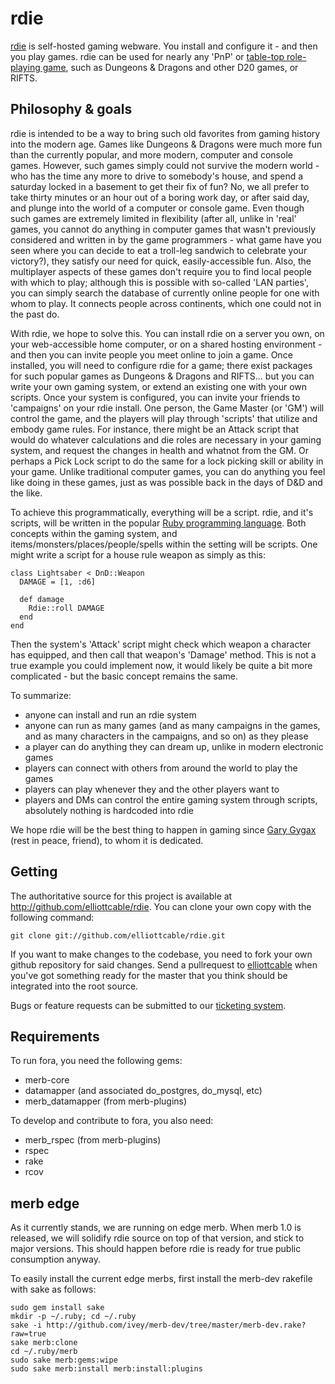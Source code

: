 rdie
====

[rdie][1] is self-hosted gaming webware. You install and configure it - and
then you play games. rdie can be used for nearly any 'PnP' or
[table-top role-playing game][2], such as Dungeons & Dragons and other D20
games, or RIFTS.

  [1]: <http://rdie.yreality.net> (rdie homepage)
  [2]: <http://en.wikipedia.org/wiki/Role-playing_game> (Role-playing game - Wikipedia)

Philosophy & goals
------------------

rdie is intended to be a way to bring such old favorites from gaming history
into the modern age. Games like Dungeons & Dragons were much more fun than the
currently popular, and more modern, computer and console games. However, such
games simply could not survive the modern world - who has the time any more to
drive to somebody's house, and spend a saturday locked in a basement to get
their fix of fun? No, we all prefer to take thirty minutes or an hour out of a
boring work day, or after said day, and plunge into the world of a computer or
console game. Even though such games are extremely limited in flexibility
(after all, unlike in 'real' games, you cannot do anything in computer games
that wasn't previously considered and written in by the game programmers -
what game have you seen where you can decide to eat a troll-leg sandwich to
celebrate your victory?), they satisfy our need for quick, easily-accessible
fun. Also, the multiplayer aspects of these games don't require you to find
local people with which to play; although this is possible with so-called 'LAN
parties', you can simply search the database of currently online people for
one with whom to play. It connects people across continents, which one could
not in the past do.

With rdie, we hope to solve this. You can install rdie on a server you own, on
your web-accessible home computer, or on a shared hosting environment - and
then you can invite people you meet online to join a game. Once installed, you
will need to configure rdie for a game; there exist packages for such popular
games as Dungeons & Dragons and RIFTS... but you can write your own gaming
system, or extend an existing one with your own scripts. Once your system is
configured, you can invite your friends to 'campaigns' on your rdie install.
One person, the Game Master (or 'GM') will control the game, and the players
will play through 'scripts' that utilize and embody game rules. For instance,
there might be an Attack script that would do whatever calculations and die
roles are necessary in your gaming system, and request the changes in health
and whatnot from the GM. Or perhaps a Pick Lock script to do the same for a
lock picking skill or ability in your game. Unlike traditional computer games,
you can do anything you feel like doing in these games, just as was possible
back in the days of D&D and the like.

To achieve this programmatically, everything will be a script. rdie, and it's
scripts, will be written in the popular [Ruby programming language][1]. Both
concepts within the gaming system, and items/monsters/places/people/spells
within the setting will be scripts. One might write a script for a house rule
weapon as simply as this:

    class Lightsaber < DnD::Weapon
      DAMAGE = [1, :d6]

      def damage
        Rdie::roll DAMAGE
      end
    end

Then the system's 'Attack' script might check which weapon a character has
equipped, and then call that weapon's 'Damage' method. This is not a true
example you could implement now, it would likely be quite a bit more
complicated - but the basic concept remains the same.

To summarize:

 - anyone can install and run an rdie system
 - anyone can run as many games (and as many campaigns in the games, and as
 many characters in the campaigns, and so on) as they please
 - a player can do anything they can dream up, unlike in modern electronic
 games
 - players can connect with others from around the world to play the games
 - players can play whenever they and the other players want to
 - players and DMs can control the entire gaming system through scripts,
 absolutely nothing is hardcoded into rdie

We hope rdie will be the best thing to happen in gaming since [Gary Gygax][2]
(rest in peace, friend), to whom it is dedicated.

  [1]: <http://ruby-lang.org/en> (Ruby programming language)
  [2]: <http://youtube.com/watch?v=hxo9gFBHJsE> (Gary Gygax on D&D - YouTube)

Getting
-------

The authoritative source for this project is available at
<http://github.com/elliottcable/rdie>. You can clone your own copy with the
following command:

    git clone git://github.com/elliottcable/rdie.git

If you want to make changes to the codebase, you need to fork your own github
repository for said changes. Send a pullrequest to [elliottcable][4]
when you've got something ready for the master that you think should be
integrated into the root source.

Bugs or feature requests can be submitted to our [ticketing system][5].

  [4]: <http://github.com/elliottcable> (elliottcable on GitHub)
  [5]: <http://elliottcable.lighthouseapp.com/projects/9424-rdie/overview> (rdie on Lighthouse)

Requirements
------------

To run fora, you need the following gems:

* merb-core
* datamapper (and associated do_postgres, do_mysql, etc)
* merb_datamapper (from merb-plugins)

To develop and contribute to fora, you also need:

* merb_rspec (from merb-plugins)
* rspec
* rake
* rcov

merb edge
---------

As it currently stands, we are running on edge merb. When merb 1.0 is
released, we will solidify rdie source on top of that version, and stick to
major versions. This should happen before rdie is ready for true public
consumption anyway.

To easily install the current edge merbs, first install the merb-dev rakefile
with sake as follows:

    sudo gem install sake
    mkdir -p ~/.ruby; cd ~/.ruby
    sake -i http://github.com/ivey/merb-dev/tree/master/merb-dev.rake?raw=true
    sake merb:clone
    cd ~/.ruby/merb
    sudo sake merb:gems:wipe
    sudo sake merb:install merb:install:plugins